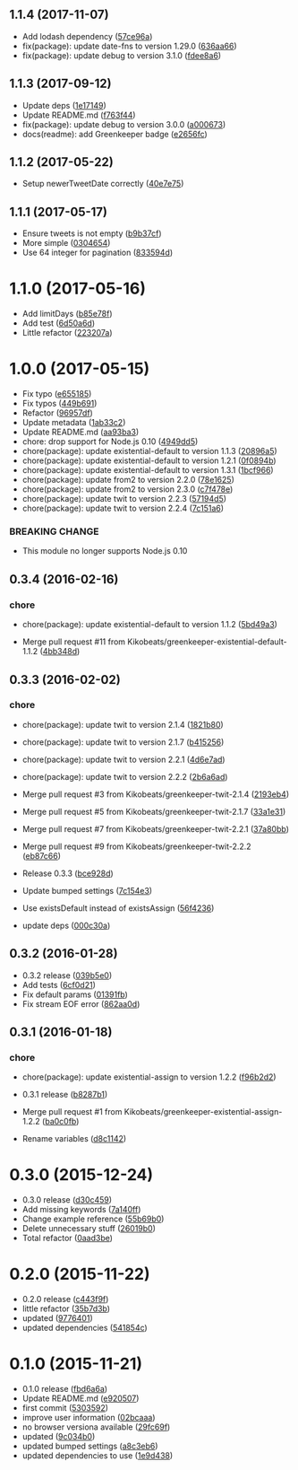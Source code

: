 <a name="1.1.4"></a>
## 1.1.4 (2017-11-07)

* Add lodash dependency ([57ce96a](https://github.com/kikobeats/fetch-timeline/commit/57ce96a))
* fix(package): update date-fns to version 1.29.0 ([636aa66](https://github.com/kikobeats/fetch-timeline/commit/636aa66))
* fix(package): update debug to version 3.1.0 ([fdee8a6](https://github.com/kikobeats/fetch-timeline/commit/fdee8a6))



<a name="1.1.3"></a>
## 1.1.3 (2017-09-12)

* Update deps ([1e17149](https://github.com/kikobeats/fetch-timeline/commit/1e17149))
* Update README.md ([f763f44](https://github.com/kikobeats/fetch-timeline/commit/f763f44))
* fix(package): update debug to version 3.0.0 ([a000673](https://github.com/kikobeats/fetch-timeline/commit/a000673))
* docs(readme): add Greenkeeper badge ([e2656fc](https://github.com/kikobeats/fetch-timeline/commit/e2656fc))



<a name="1.1.2"></a>
## 1.1.2 (2017-05-22)

* Setup newerTweetDate correctly ([40e7e75](https://github.com/kikobeats/fetch-timeline/commit/40e7e75))



<a name="1.1.1"></a>
## 1.1.1 (2017-05-17)

* Ensure tweets is not empty ([b9b37cf](https://github.com/kikobeats/fetch-timeline/commit/b9b37cf))
* More simple ([0304654](https://github.com/kikobeats/fetch-timeline/commit/0304654))
* Use 64 integer for pagination ([833594d](https://github.com/kikobeats/fetch-timeline/commit/833594d))



<a name="1.1.0"></a>
# 1.1.0 (2017-05-16)

* Add limitDays ([b85e78f](https://github.com/kikobeats/fetch-timeline/commit/b85e78f))
* Add test ([6d50a6d](https://github.com/kikobeats/fetch-timeline/commit/6d50a6d))
* Little refactor ([223207a](https://github.com/kikobeats/fetch-timeline/commit/223207a))



<a name="1.0.0"></a>
# 1.0.0 (2017-05-15)

* Fix typo ([e655185](https://github.com/kikobeats/fetch-timeline/commit/e655185))
* Fix typos ([449b691](https://github.com/kikobeats/fetch-timeline/commit/449b691))
* Refactor ([96957df](https://github.com/kikobeats/fetch-timeline/commit/96957df))
* Update metadata ([1ab33c2](https://github.com/kikobeats/fetch-timeline/commit/1ab33c2))
* Update README.md ([aa93ba3](https://github.com/kikobeats/fetch-timeline/commit/aa93ba3))
* chore: drop support for Node.js 0.10 ([4949dd5](https://github.com/kikobeats/fetch-timeline/commit/4949dd5))
* chore(package): update existential-default to version 1.1.3 ([20896a5](https://github.com/kikobeats/fetch-timeline/commit/20896a5))
* chore(package): update existential-default to version 1.2.1 ([0f0894b](https://github.com/kikobeats/fetch-timeline/commit/0f0894b))
* chore(package): update existential-default to version 1.3.1 ([1bcf966](https://github.com/kikobeats/fetch-timeline/commit/1bcf966))
* chore(package): update from2 to version 2.2.0 ([78e1625](https://github.com/kikobeats/fetch-timeline/commit/78e1625))
* chore(package): update from2 to version 2.3.0 ([c7f478e](https://github.com/kikobeats/fetch-timeline/commit/c7f478e))
* chore(package): update twit to version 2.2.3 ([57194d5](https://github.com/kikobeats/fetch-timeline/commit/57194d5))
* chore(package): update twit to version 2.2.4 ([7c151a6](https://github.com/kikobeats/fetch-timeline/commit/7c151a6))


### BREAKING CHANGE

* This module no longer supports Node.js 0.10


<a name="0.3.4"></a>
## 0.3.4 (2016-02-16)


### chore

* chore(package): update existential-default to version 1.1.2 ([5bd49a3](https://github.com/kikobeats/fetch-timeline/commit/5bd49a3))

* Merge pull request #11 from Kikobeats/greenkeeper-existential-default-1.1.2 ([4bb348d](https://github.com/kikobeats/fetch-timeline/commit/4bb348d))



<a name="0.3.3"></a>
## 0.3.3 (2016-02-02)


### chore

* chore(package): update twit to version 2.1.4 ([1821b80](https://github.com/kikobeats/fetch-timeline/commit/1821b80))
* chore(package): update twit to version 2.1.7 ([b415256](https://github.com/kikobeats/fetch-timeline/commit/b415256))
* chore(package): update twit to version 2.2.1 ([4d6e7ad](https://github.com/kikobeats/fetch-timeline/commit/4d6e7ad))
* chore(package): update twit to version 2.2.2 ([2b6a6ad](https://github.com/kikobeats/fetch-timeline/commit/2b6a6ad))

* Merge pull request #3 from Kikobeats/greenkeeper-twit-2.1.4 ([2193eb4](https://github.com/kikobeats/fetch-timeline/commit/2193eb4))
* Merge pull request #5 from Kikobeats/greenkeeper-twit-2.1.7 ([33a1e31](https://github.com/kikobeats/fetch-timeline/commit/33a1e31))
* Merge pull request #7 from Kikobeats/greenkeeper-twit-2.2.1 ([37a80bb](https://github.com/kikobeats/fetch-timeline/commit/37a80bb))
* Merge pull request #9 from Kikobeats/greenkeeper-twit-2.2.2 ([eb87c66](https://github.com/kikobeats/fetch-timeline/commit/eb87c66))
* Release 0.3.3 ([bce928d](https://github.com/kikobeats/fetch-timeline/commit/bce928d))
* Update bumped settings ([7c154e3](https://github.com/kikobeats/fetch-timeline/commit/7c154e3))
* Use existsDefault instead of existsAssign ([56f4236](https://github.com/kikobeats/fetch-timeline/commit/56f4236))
* update deps ([000c30a](https://github.com/kikobeats/fetch-timeline/commit/000c30a))



<a name="0.3.2"></a>
## 0.3.2 (2016-01-28)


* 0.3.2 release ([039b5e0](https://github.com/kikobeats/fetch-timeline/commit/039b5e0))
* Add tests ([6cf0d21](https://github.com/kikobeats/fetch-timeline/commit/6cf0d21))
* Fix default params ([01391fb](https://github.com/kikobeats/fetch-timeline/commit/01391fb))
* Fix stream EOF error ([862aa0d](https://github.com/kikobeats/fetch-timeline/commit/862aa0d))



<a name="0.3.1"></a>
## 0.3.1 (2016-01-18)


### chore

* chore(package): update existential-assign to version 1.2.2 ([f96b2d2](https://github.com/kikobeats/fetch-timeline/commit/f96b2d2))

* 0.3.1 release ([b8287b1](https://github.com/kikobeats/fetch-timeline/commit/b8287b1))
* Merge pull request #1 from Kikobeats/greenkeeper-existential-assign-1.2.2 ([ba0c0fb](https://github.com/kikobeats/fetch-timeline/commit/ba0c0fb))
* Rename variables ([d8c1142](https://github.com/kikobeats/fetch-timeline/commit/d8c1142))



<a name="0.3.0"></a>
# 0.3.0 (2015-12-24)


* 0.3.0 release ([d30c459](https://github.com/kikobeats/fetch-timeline/commit/d30c459))
* Add missing keywords ([7a140ff](https://github.com/kikobeats/fetch-timeline/commit/7a140ff))
* Change example reference ([55b69b0](https://github.com/kikobeats/fetch-timeline/commit/55b69b0))
* Delete unnecessary stuff ([26019b0](https://github.com/kikobeats/fetch-timeline/commit/26019b0))
* Total refactor ([0aad3be](https://github.com/kikobeats/fetch-timeline/commit/0aad3be))



<a name="0.2.0"></a>
# 0.2.0 (2015-11-22)


* 0.2.0 release ([c443f9f](https://github.com/kikobeats/fetch-timeline/commit/c443f9f))
* little refactor ([35b7d3b](https://github.com/kikobeats/fetch-timeline/commit/35b7d3b))
* updated ([9776401](https://github.com/kikobeats/fetch-timeline/commit/9776401))
* updated dependencies ([541854c](https://github.com/kikobeats/fetch-timeline/commit/541854c))



<a name="0.1.0"></a>
# 0.1.0 (2015-11-21)


* 0.1.0 release ([fbd6a6a](https://github.com/kikobeats/fetch-timeline/commit/fbd6a6a))
* Update README.md ([e920507](https://github.com/kikobeats/fetch-timeline/commit/e920507))
* first commit ([5303592](https://github.com/kikobeats/fetch-timeline/commit/5303592))
* improve user information ([02bcaaa](https://github.com/kikobeats/fetch-timeline/commit/02bcaaa))
* no browser versiona available ([29fc69f](https://github.com/kikobeats/fetch-timeline/commit/29fc69f))
* updated ([9c034b0](https://github.com/kikobeats/fetch-timeline/commit/9c034b0))
* updated bumped settings ([a8c3eb6](https://github.com/kikobeats/fetch-timeline/commit/a8c3eb6))
* updated dependencies to use ([1e9d438](https://github.com/kikobeats/fetch-timeline/commit/1e9d438))




